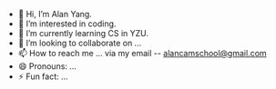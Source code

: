 - 👋 Hi, I’m Alan Yang.
- 👀 I’m interested in coding.
- 🌱 I’m currently learning CS in YZU.
- 💞️ I’m looking to collaborate on ...
- 📫 How to reach me ... via my email -- alancamschool@gmail.com
- 😄 Pronouns: ...
- ⚡ Fun fact: ...

<!---
alanyang0819/alanyang0819 is a ✨ special ✨ repository because its `README.md` (this file) appears on your GitHub profile.
You can click the Preview link to take a look at your changes.
--->

